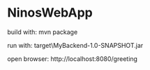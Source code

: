 # NinosWebApp
build with:
mvn package

run with:
target\MyBackend-1.0-SNAPSHOT.jar

open browser:
http://localhost:8080/greeting

